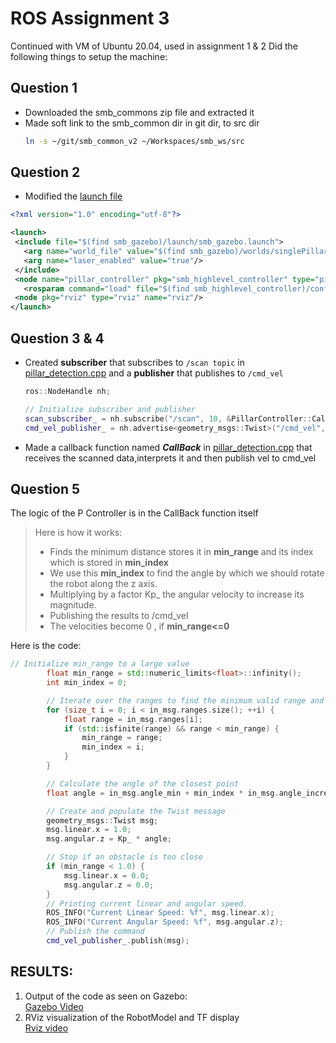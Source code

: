 # ROS Assignment 3  

Continued with VM of Ubuntu 20.04, used in assignment 1 & 2 
Did the following things to setup the machine:

## Question 1 

* Downloaded the smb_commons zip file and extracted it   
* Made soft link to the smb_common dir in git dir, to src dir
    ```bash
    ln -s ~/git/smb_common_v2 ~/Workspaces/smb_ws/src
    ```

 ## Question 2
 - Modified the [launch file](./src/smb_highlevel_controller/launch/Excercise_3.launch)
 ```xml
 <?xml version="1.0" encoding="utf-8"?>

<launch>
  <include file="$(find smb_gazebo)/launch/smb_gazebo.launch">
    <arg name="world_file" value="$(find smb_gazebo)/worlds/singlePillar.world"/>
    <arg name="laser_enabled" value="true"/>                        
  </include>
  <node name="pillar_controller" pkg="smb_highlevel_controller" type="pillar_detector" output="screen"/><!--Added pillar-->
    <rosparam command="load" file="$(find smb_highlevel_controller)/config/default.yaml" />
  <node pkg="rviz" type="rviz" name="rviz"/>
</launch>
```

 ## Question 3 & 4
* Created **subscriber** that subscribes to `/scan topic` in [pillar_detection.cpp](./src/smb_highlevel_controller/src/pillar_detection.cpp) and a **publisher** that publishes to `/cmd_vel`
    ```cpp
    ros::NodeHandle nh;

    // Initialize subscriber and publisher
    scan_subscriber_ = nh.subscribe("/scan", 10, &PillarController::CallBack, this);
    cmd_vel_publisher_ = nh.advertise<geometry_msgs::Twist>("/cmd_vel", 10);
    ```  

* Made a callback function named ***CallBack*** in [pillar_detection.cpp](./src/smb_highlevel_controller/src/pillar_detection.cpp) that receives the scanned data,interprets it and then publish vel to cmd_vel 

 ## Question 5
 The logic of the P Controller is in the CallBack function itself
> Here is how it works:  
> - Finds the minimum distance stores it in **min_range** and its index which is stored in **min_index**
> - We use this **min_index** to find the angle by which we should rotate the robot along the z axis.
> - Multiplying by a factor Kp_ the angular velocity to increase its magnitude.
> - Publishing the results to /cmd_vel
> - The velocities become 0 , if **min_range<=0**

Here is the code:
```cpp
// Initialize min_range to a large value
        float min_range = std::numeric_limits<float>::infinity();
        int min_index = 0;

        // Iterate over the ranges to find the minimum valid range and its index
        for (size_t i = 0; i < in_msg.ranges.size(); ++i) {
            float range = in_msg.ranges[i];
            if (std::isfinite(range) && range < min_range) {
                min_range = range;
                min_index = i;
            }
        }

        // Calculate the angle of the closest point
        float angle = in_msg.angle_min + min_index * in_msg.angle_increment;

        // Create and populate the Twist message
        geometry_msgs::Twist msg;
        msg.linear.x = 1.0;  
        msg.angular.z = Kp_ * angle;  

        // Stop if an obstacle is too close
        if (min_range < 1.0) {
            msg.linear.x = 0.0;
            msg.angular.z = 0.0;
        }
        // Printing current linear and angular speed.
        ROS_INFO("Current Linear Speed: %f", msg.linear.x);
        ROS_INFO("Current Angular Speed: %f", msg.angular.z);
        // Publish the command
        cmd_vel_publisher_.publish(msg);
 ```

## RESULTS:

1. Output of the code as seen on Gazebo:  
[Gazebo Video](./Robot%20successfuly%20reaching%20pillar.mkv)
2. RViz visualization of the RobotModel and TF display  
[Rviz video](./Rviz.mkv)
